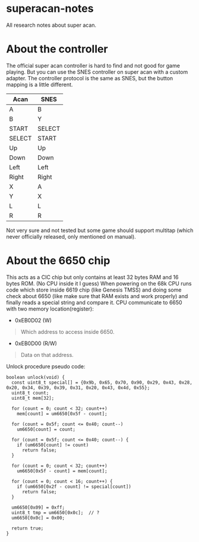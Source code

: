 
# superacan-notes

All research notes about super acan.

# About the controller

The official super acan controller is hard to find and not good for game playing.
But you can use the SNES controller on super acan with a custom adapter.
The controller protocol is the same as SNES, but the button mapping is a little different.

| Acan | SNES |
|------|------|
|A     |B     |
|B     |Y     |
|START |SELECT|
|SELECT|START |
|Up    |Up    |
|Down  |Down  |
|Left  |Left  |
|Right |Right |
|X     |A     |
|Y     |X     |
|L     |L     |
|R     |R     |

Not very sure and not tested but some game should support multitap (which never officially released, only mentioned on manual).

# About the 6650 chip

This acts as a CIC chip but only contains at least 32 bytes RAM and 16 bytes ROM. (No CPU inside it I guess)
When powering on the 68k CPU runs code which store inside 6619 chip (like Genesis TMSS) and doing some check
about 6650 (like make sure that RAM exists and work properly) and finally reads a special string and compare it.
CPU communicate to 6650 with two memory location(register):

- 0xEB0D02 (W)
> Which address to access inside 6650.
- 0xEB0D00 (R/W)
> Data on that address.

Unlock procedure pseudo code:

    boolean unlock(void) {
      const uint8_t special[] = {0x9b, 0x65, 0x70, 0x90, 0x29, 0x43, 0x28, 0x20, 0x34, 0x39, 0x39, 0x31, 0x20, 0x43, 0x4d, 0x55};
      uint8_t count; 
      uint8_t mem[32];
    
      for (count = 0; count < 32; count++)
        mem[count] = um6650[0x5f - count];
    
      for (count = 0x5f; count <= 0x40; count--)
        um6650[count] = count;
    
      for (count = 0x5f; count <= 0x40; count--) {
        if (um6650[count] != count)
          return false;
      }
      
      for (count = 0; count < 32; count++)
        um6650[0x5f - count] = mem[count];
      
      for (count = 0; count < 16; count++) {
        if (um6650[0x2f - count] != special[count])
          return false;
      }
      
      um6650[0x09] = 0xff;
      uint8_t tmp = um6650[0x0c];  // ? 
      um6650[0x0c] = 0x00;
      
      return true;
    }
